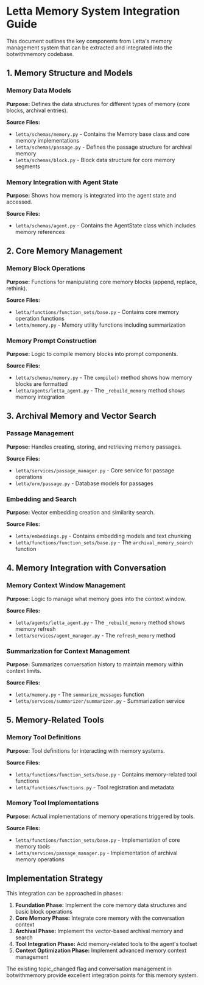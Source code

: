# Letta Memory System Integration Guide

This document outlines the key components from Letta's memory management system that can be extracted and integrated into the botwithmemory codebase.

## 1. Memory Structure and Models

### Memory Data Models

**Purpose:** Defines the data structures for different types of memory (core blocks, archival entries).

**Source Files:**
- `letta/schemas/memory.py` - Contains the Memory base class and core memory implementations
- `letta/schemas/passage.py` - Defines the passage structure for archival memory
- `letta/schemas/block.py` - Block data structure for core memory segments

### Memory Integration with Agent State

**Purpose:** Shows how memory is integrated into the agent state and accessed.

**Source Files:**
- `letta/schemas/agent.py` - Contains the AgentState class which includes memory references

## 2. Core Memory Management

### Memory Block Operations

**Purpose:** Functions for manipulating core memory blocks (append, replace, rethink).

**Source Files:**
- `letta/functions/function_sets/base.py` - Contains core memory operation functions
- `letta/memory.py` - Memory utility functions including summarization

### Memory Prompt Construction

**Purpose:** Logic to compile memory blocks into prompt components.

**Source Files:**
- `letta/schemas/memory.py` - The `compile()` method shows how memory blocks are formatted
- `letta/agents/letta_agent.py` - The `_rebuild_memory` method shows memory integration

## 3. Archival Memory and Vector Search

### Passage Management

**Purpose:** Handles creating, storing, and retrieving memory passages.

**Source Files:**
- `letta/services/passage_manager.py` - Core service for passage operations
- `letta/orm/passage.py` - Database models for passages

### Embedding and Search

**Purpose:** Vector embedding creation and similarity search.

**Source Files:**
- `letta/embeddings.py` - Contains embedding models and text chunking
- `letta/functions/function_sets/base.py` - The `archival_memory_search` function

## 4. Memory Integration with Conversation

### Memory Context Window Management

**Purpose:** Logic to manage what memory goes into the context window.

**Source Files:**
- `letta/agents/letta_agent.py` - The `_rebuild_memory` method shows memory refresh
- `letta/services/agent_manager.py` - The `refresh_memory` method

### Summarization for Context Management

**Purpose:** Summarizes conversation history to maintain memory within context limits.

**Source Files:**
- `letta/memory.py` - The `summarize_messages` function
- `letta/services/summarizer/summarizer.py` - Summarization service

## 5. Memory-Related Tools

### Memory Tool Definitions

**Purpose:** Tool definitions for interacting with memory systems.

**Source Files:**
- `letta/functions/function_sets/base.py` - Contains memory-related tool functions
- `letta/functions/functions.py` - Tool registration and metadata

### Memory Tool Implementations

**Purpose:** Actual implementations of memory operations triggered by tools.

**Source Files:**
- `letta/functions/function_sets/base.py` - Implementation of core memory tools
- `letta/services/passage_manager.py` - Implementation of archival memory operations

## Implementation Strategy

This integration can be approached in phases:

1. **Foundation Phase:** Implement the core memory data structures and basic block operations
2. **Core Memory Phase:** Integrate core memory with the conversation context
3. **Archival Phase:** Implement the vector-based archival memory and search
4. **Tool Integration Phase:** Add memory-related tools to the agent's toolset
5. **Context Optimization Phase:** Implement advanced memory context management

The existing topic_changed flag and conversation management in botwithmemory provide excellent integration points for this memory system.